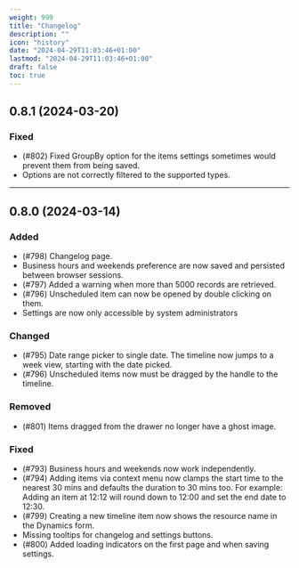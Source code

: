 ```yaml
---
weight: 999
title: "Changelog"
description: ""
icon: "history"
date: "2024-04-29T11:03:46+01:00"
lastmod: "2024-04-29T11:03:46+01:00"
draft: false
toc: true
---
```


## 0.8.1 (2024-03-20)

### Fixed

- (#802) Fixed GroupBy option for the items settings sometimes would prevent them from being saved.
- Options are not correctly filtered to the supported types.

---

## 0.8.0 (2024-03-14)

### Added

- (#798) Changelog page.
- Business hours and weekends preference are now saved and persisted between browser sessions.
- (#797) Added a warning when more than 5000 records are retrieved.
- (#796) Unscheduled item can now be opened by double clicking on them.
- Settings are now only accessible by system administrators

### Changed

- (#795) Date range picker to single date. The timeline now jumps to a week view, starting with the date picked.
- (#796) Unscheduled items now must be dragged by the handle to the timeline.

### Removed

- (#801) Items dragged from the drawer no longer have a ghost image.

### Fixed

- (#793) Business hours and weekends now work independently.
- (#794) Adding items via context menu now clamps the start time to the nearest 30 mins and defaults the duration to 30 mins too. For example: Adding an item at 12:12 will round down to 12:00 and set the end date to 12:30.
- (#799) Creating a new timeline item now shows the resource name in the Dynamics form.
- Missing tooltips for changelog and settings buttons.
- (#800) Added loading indicators on the first page and when saving settings.

